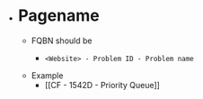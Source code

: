 - # Pagename
	- FQBN should be
		- ```
		  <Website> - Problem ID - Problem name
		  ```
	- Example
		- [[CF - 1542D - Priority Queue]]